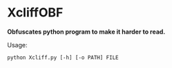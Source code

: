 # XcliffOBF
**Obfuscates python program to make it harder to read.**

Usage:
```batch
python Xcliff.py [-h] [-o PATH] FILE
```
